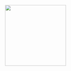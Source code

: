 <div id="header" align ="center">
<img src="https://media.giphy.com/media/L1R1tvI9svkIWwpVYr/giphy.gif" width="200"/>
</div>
